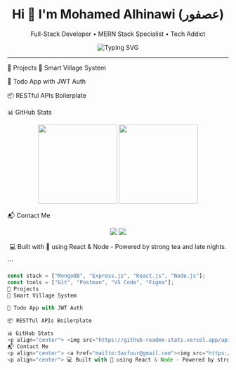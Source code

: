 <!-- README for @alhinawi | Modern MERN Dev Portfolio -->

<h1 align="center">
  Hi 👋 I'm Mohamed Alhinawi (عصفور)
</h1>

<p align="center">
  Full-Stack Developer • MERN Stack Specialist • Tech Addict
</p>

<div align="center">
  <img src="https://readme-typing-svg.demolab.com?font=Fira+Code&size=22&pause=1000&center=true&vCenter=true&width=450&lines=Building+cool+stuff+with+MERN;I+love+clean+code+and+scalable+apps;Always+learning+and+evolving" alt="Typing SVG" />
</div>

---

🚀 Projects
🎯 Smart Village System

🧠 Todo App with JWT Auth

📦 RESTful APIs Boilerplate

📊 GitHub Stats
<p align="center"> <img src="https://github-readme-stats.vercel.app/api?username=alhinawi&theme=tokyonight&show_icons=true" height="180"/> <img src="https://github-readme-streak-stats.herokuapp.com?user=alhinawi&theme=tokyonight" height="180"/> </p>
📬 Contact Me
<p align="center"> <a href="mailto:3asfuur@gmail.com"><img src="https://img.shields.io/badge/Email-D14836?style=for-the-badge&logo=gmail&logoColor=white"/></a> <a href="https://github.com/alhinawi"><img src="https://img.shields.io/badge/GitHub-100000?style=for-the-badge&logo=github&logoColor=white"/></a> </p>
<p align="center"> 💻 Built with 💙 using React & Node - Powered by strong tea and late nights. </p> ```

```js
const stack = ["MongoDB", "Express.js", "React.js", "Node.js"];
const tools = ["Git", "Postman", "VS Code", "Figma"];
🚀 Projects
🎯 Smart Village System

🧠 Todo App with JWT Auth

📦 RESTful APIs Boilerplate

📊 GitHub Stats
<p align="center"> <img src="https://github-readme-stats.vercel.app/api?username=alhinawi&theme=tokyonight&show_icons=true" height="180"/> <img src="https://github-readme-streak-stats.herokuapp.com?user=alhinawi&theme=tokyonight" height="180"/> </p>
📬 Contact Me
<p align="center"> <a href="mailto:3asfuur@gmail.com"><img src="https://img.shields.io/badge/Email-D14836?style=for-the-badge&logo=gmail&logoColor=white"/></a> <a href="https://github.com/alhinawi"><img src="https://img.shields.io/badge/GitHub-100000?style=for-the-badge&logo=github&logoColor=white"/></a> </p>
<p align="center"> 💻 Built with 💙 using React & Node - Powered by strong tea and late nights. </p> ```
